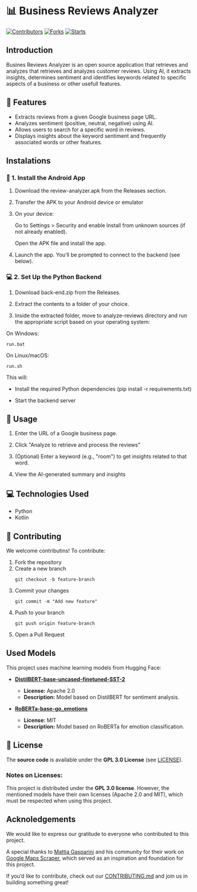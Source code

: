 
# 📊 Business Reviews Analyzer
[![Contributors][contributors-shield]][contributors-url]  [![Forks][forks-shield]][forks-url]  [![Starts][stars-shield]][stars-url]

## Introduction

Busines Reviews Analyzer is an open source application that retrieves and analyzes that retrieves and analyzes customer reviews. Using AI, it extracts insights, determines sentiment and identifies keywords related to specific aspects of a business or other usefull features.

## 🚀 Features

- Extracts reviews from a given Google business page URL.
- Analyzes sentiment (positive, neutral, negative) using AI.
- Allows users to search for a specific word in reviews.
- Displays insights about the keyword sentiment and frequently associated words or other features.
  
## Instalations

### 📱 1. Install the Android App

  1. Download the review-analyzer.apk from the Releases section.

  2. Transfer the APK to your Android device or emulator

  3. On your device:

      Go to Settings > Security and enable Install from unknown sources (if not already enabled).

      Open the APK file and install the app.

  4. Launch the app. You’ll be prompted to connect to the backend (see below).

### 💻 2. Set Up the Python Backend

  1. Download back-end.zip from the Releases.

  2. Extract the contents to a folder of your choice.

  3. Inside the extracted folder, move to analyze-reviews directory and run the appropriate script based on your operating system:

On Windows:
```
run.bat
```

On Linux/macOS:
```
run.sh
```

This will:

- Install the required Python dependencies (pip install -r requirements.txt)

- Start the backend server
   
## 📖 Usage

1. Enter the URL of a Google business page.
   
2. Click "Analyze to retrieve and process the reviews"

3. (Optional) Enter a keyword  (e.g., "room") to get insights related to that word.

4. View the AI-generated summary and insights

## 💻 Technologies Used

- Python
- Kotlin
  
## 🤝 Contributing

We welcome contributins! To contribute:

1. Fork the repository
2. Create a new branch
   ```
   git checkout -b feature-branch
   ```
4. Commit your changes
   ```
   git commit -m "Add new feature"
   ```
6. Push to your branch
   ```
   git push origin feature-branch
   ```
8. Open a Pull Request

## Used Models

This project uses machine learning models from Hugging Face:

- **[DistilBERT-base-uncased-finetuned-SST-2](https://huggingface.co/distilbert-base-uncased-finetuned-sst-2-english)**  
  - **License:** Apache 2.0  
  - **Description:** Model based on DistilBERT for sentiment analysis.  

- **[RoBERTa-base-go_emotions](https://huggingface.co/SamLowe/roberta-base-go_emotions)**  
  - **License:** MIT  
  - **Description:** Model based on RoBERTa for emotion classification.

## 📜 License

The **source code** is available under the **GPL 3.0 License** (see [LICENSE](LICENSE.md)).

### Notes on Licenses:
This project is distributed under the **GPL 3.0 license**. However, the mentioned models have their own licenses (Apache 2.0 and MIT), which must be respected when using this project.

## Acknoledgements
We would like to express our gratitude to everyone who contributed to this project.

A special thanks to [Mattia Gasparini](https://github.com/gaspa93) and his community for their work on [Google Maps Scraper](https://github.com/gaspa93/googlemaps-scraper), which served as an inspiration and foundation for this project. 

If you’d like to contribute, check out our [CONTRIBUTING.md](CONTRIBUTING.md) and join us in building something great!




[contributors-shield]: https://img.shields.io/github/contributors/Carlos19uji/review-analyzer
[contributors-url]: https://github.com/Carlos19uji/review-analyzer/graphs/contributors
[forks-shield]: https://img.shields.io/github/forks/Carlos19uji/review-analyzer
[forks-url]: https://github.com/Carlos19uji/review-analyzer/forks
[stars-shield]: https://img.shields.io/github/stars/Carlos19uji/review-analyzer
[stars-url]: https://github.com/Carlos19uji/review-analyzer/stargazers


